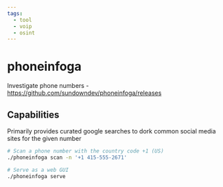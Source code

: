 ```yaml
---
tags:
  - tool
  - voip
  - osint
---
```

# phoneinfoga

Investigate phone numbers - https://github.com/sundowndev/phoneinfoga/releases

## Capabilities

Primarily provides curated google searches to dork common social media sites for the given number

```bash
# Scan a phone number with the country code +1 (US)
./phoneinfoga scan -n '+1 415-555-2671'

# Serve as a web GUI
./phoneinfoga serve
```

